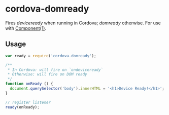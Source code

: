cordova-domready
=================

Fires _deviceready_ when running in Cordova; _domready_ otherwise. For use with [Component(1)](http://github.com/component/component).

## Usage

```js
var ready = require('cordova-domready');

/**
 * In Cordova: will fire on `ondeviceready`
 * Otherwise: will fire on DOM ready
 */
function onReady () {
  document.querySelector('body').innerHTML = '<h1>Device Ready!</h1>';
}

// register listener
ready(onReady);
```
